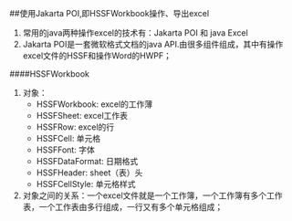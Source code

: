 ##使用Jakarta POI,即HSSFWorkbook操作、导出excel
1. 常用的java两种操作excel的技术有：Jakarta POI 和 java Excel
2. Jakarta POI是一套微软格式文档的java API.由很多组件组成，其中有操作excel文件的HSSF和操作Word的HWPF；

####HSSFWorkbook
1. 对象：
    * HSSFWorkbook:     excel的工作薄
    * HSSFSheet:        excel工作表
    * HSSFRow:          excel的行
    * HSSFCell:         单元格
    * HSSFFont:         字体
    * HSSFDataFormat:   日期格式
    * HSSFHeader:       sheet（表）头
    * HSSFCellStyle:    单元格样式
2. 对象之间的关系：一个excel文件就是一个工作簿，一个工作簿有多个工作表，一个工作表由多行组成，一行又有多个单元格组成；
